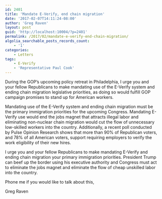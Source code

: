 ```yaml
---
id: 2401
title: 'Mandate E-Verify, end chain migration'
date: '2017-02-07T14:11:24-08:00'
author: 'Greg Raven'
layout: post
guid: 'http://localhost:10004/?p=2401'
permalink: /2017/02/mandate-e-verify-end-chain-migration/
algolia_searchable_posts_records_count:
    - '1'
categories:
    - Letters
tags:
    - E-Verify
    - 'Representative Paul Cook'
---
```


During the GOP’s upcoming policy retreat in Philadelphia, I urge you and your fellow Republicans to make mandating use of the E-Verify system and ending chain migration legislative priorities, as doing so would fulfill GOP campaign promises to stand up for American workers.

Mandating use of the E-Verify system and ending chain migration must be the primary immigration priorities for the upcoming Congress. Mandating E-Verify use would end the jobs magnet that attracts illegal labor and eliminating non-nuclear chain migration would cut the flow of unnecessary low-skilled workers into the country. Additionally, a recent poll conducted by Pulse Opinion Research shows that more than 90% of Republican voters, and 78% of all American voters, support requiring employers to verify the work eligibility of their new hires.

I urge you and your fellow Republicans to make mandating E-Verify and ending chain migration your primary immigration priorities. President Trump can beef up the border using his executive authority and Congress must act to eliminate the jobs magnet and eliminate the flow of cheap unskilled labor into the country.

Phone me if you would like to talk about this,

Greg Raven